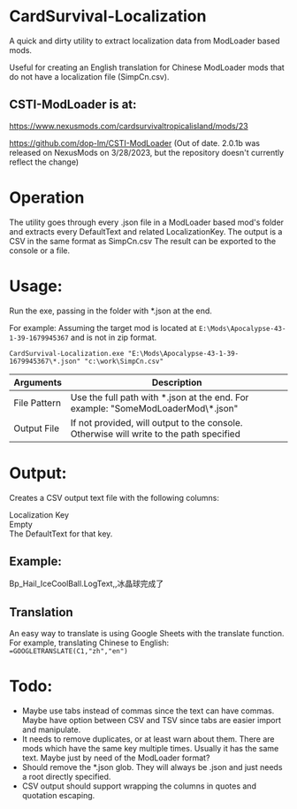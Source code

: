 # CardSurvival-Localization

A quick and dirty utility to extract localization data from ModLoader based mods.  

Useful for creating an English translation for Chinese ModLoader mods that do not have a localization file (SimpCn.csv).

## CSTI-ModLoader is at:

https://www.nexusmods.com/cardsurvivaltropicalisland/mods/23

https://github.com/dop-lm/CSTI-ModLoader  (Out of date.  2.0.1b was released on NexusMods on 3/28/2023, but the repository doesn't currently reflect the change)


# Operation
The utility goes through every .json file in a ModLoader based mod's folder and extracts every DefaultText and related LocalizationKey.
The output is a CSV in the same format as SimpCn.csv
The result can be exported to the console or a file.

# Usage:
Run the exe, passing in the folder with *.json at the end.

For example:
Assuming the target mod is located at `E:\Mods\Apocalypse-43-1-39-1679945367` and is not in zip format.

`CardSurvival-Localization.exe "E:\Mods\Apocalypse-43-1-39-1679945367\*.json" "c:\work\SimpCn.csv"`

|Arguments|Description|
|--|--|
|File Pattern|Use the full path with *.json at the end.  For example:  "SomeModLoaderMod\\\*.json"|
|Output File|If not provided, will output to the console.  Otherwise will write to the path specified|

# Output:
Creates a CSV output text file with the following columns:

Localization Key  
Empty  
The DefaultText for that key.  


## Example:
Bp_Hail_IceCoolBall.LogText,,冰晶球完成了

## Translation
An easy way to translate is using Google Sheets with the translate function.
For example, translating Chinese to English: `=GOOGLETRANSLATE(C1,"zh","en")`

# Todo:
* Maybe use tabs instead of commas since the text can have commas.  Maybe have option between CSV and TSV since tabs are easier import and manipulate.
* It needs to remove duplicates, or at least warn about them.  There are mods which have the same key multiple times.  Usually it has the same text.  Maybe just by need of the ModLoader format?
* Should remove the *.json glob.  They will always be .json and just needs a root directly specified.
* CSV output should support wrapping the columns in quotes and quotation escaping.
